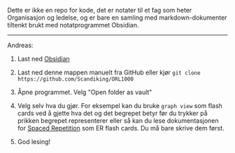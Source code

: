 Dette er ikke en repo for kode, det er notater til et fag som heter Organisasjon og ledelse, og er bare en samling med markdown-dokumenter tiltenkt brukt med notatprogrammet Obsidian.

---

Andreas:
1. Last ned [Obsidian](https://obsidian.md/download)
2. Last ned denne mappen manuelt fra GitHub eller kjør `git clone https://github.com/Scandiking/ORL1000`
3. Åpne programmet. Velg "Open folder as vault"
4. Velg selv hva du gjør. For eksempel kan du bruke `graph view` som flash cards ved å gjette hva det og det begrepet betyr før du trykker på prikken begrepet representerer eller så kan du lese dokumentasjonen for [Spaced Repetition](obsidian://show-plugin?id=obsidian-spaced-repetition) som ER flash cards. Du må bare skrive dem først.

5. God lesing!
